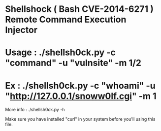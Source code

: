 Shellshock ( Bash CVE-2014-6271 ) Remote Command Execution Injector
=============

Usage : ./shellsh0ck.py -c "command" -u "vulnsite" -m 1/2
=============
Ex : ./shellsh0ck.py -c "whoami" -u "http://127.0.0.1/snoww0lf.cgi" -m 1
=============
More info : ./shellsh0ck.py -h 

Make sure you have installed "curl" in your system before you'll using this file.
